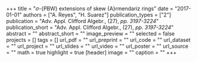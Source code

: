 +++
title = "$\sigma$-{PBW} extensions of skew {A}rmendariz rings"
date = "2017-01-01"
authors = ["A. Reyes", "H. Suarez"]
publication_types = ["2"]
publication = "Adv. Appl. Clifford Algebr., (27), _pp. 3197-3224_"
publication_short = "Adv. Appl. Clifford Algebr., (27), _pp. 3197-3224_"
abstract = ""
abstract_short = ""
image_preview = ""
selected = false
projects = []
tags = []
url_pdf = ""
url_preprint = ""
url_code = ""
url_dataset = ""
url_project = ""
url_slides = ""
url_video = ""
url_poster = ""
url_source = ""
math = true
highlight = true
[header]
image = ""
caption = ""
+++
